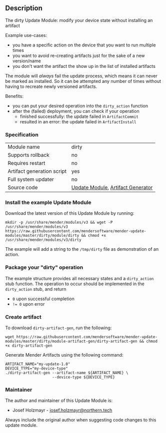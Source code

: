 ## Description

The dirty Update Module: modify your device state without installing an artifact

Example use-cases:

* you have a specific action on the device that you want to run multiple times
* you want to avoid re-creating artifacts just for the sake of a new version/name
* you don't want the artifact the show up in the list of installed artifacts

The module will *always* fail the update process, which means it can never be marked
as installed. So it can be attempted any number of times without having to recreate
newly versioned artifacts.

Benefits:
* you can put your desired operation into the `dirty_action` function
* after the (failed) deployment, you can check if your operation
  * finished successfully: the update failed in `ArtifactCommit`
  * resulted in an error: the update failed in `ArfifactInstall`

### Specification

|||
| --- | --- |
|Module name| dirty |
|Supports rollback|no|
|Requires restart|no|
|Artifact generation script|yes|
|Full system updater|no|
|Source code|[Update Module](https://github.com/mendersoftware/mender-update-modules/tree/master/dirty/module/dirty), [Artifact Generator](https://github.com/mendersoftware/mender-update-modules/blob/master/dirty/module-artifact-gen/dirty-artifact-gen)|

### Install the example Update Module

Download the latest version of this Update Module by running:

```
mkdir -p /usr/share/mender/modules/v3 && wget -P /usr/share/mender/modules/v3 https://raw.githubusercontent.com/mendersoftware/mender-update-modules/master/dirty/module/dirty && chmod +x /usr/share/mender/modules/v3/dirty
```

The example will add a string to the `/tmp/dirty` file as demonstration of an action.

### Package your "dirty" operation

The example structure provides all necessary states and a `dirty_action` stub function. The operation to
occur should be implemented in the `dirty_action` stub, and return
* `0` upon successful completion
* `!= 0` upon error

### Create artifact

To download `dirty-artifact-gen`, run the following:

```
wget https://raw.githubusercontent.com/mendersoftware/mender-update-modules/master/dirty/module-artifact-gen/dirty-artifact-gen && chmod +x dirty-artifact-gen
```

Generate Mender Artifacts using the following command:

```
ARTIFACT_NAME="my-update-1.0"
DEVICE_TYPE="my-device-type"
./dirty-artifact-gen --artifact-name ${ARTIFACT_NAME} \
                     --device-type ${DEVICE_TYPE}
```

### Maintainer

The author and maintainer of this Update Module is:

- Josef Holzmayr - <josef.holzmayr@northern.tech>

Always include the original author when suggesting code changes to this update module.
